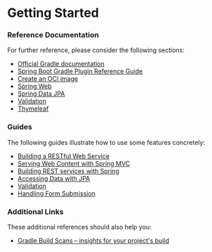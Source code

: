 # Getting Started

### Reference Documentation
For further reference, please consider the following sections:

* [Official Gradle documentation](https://docs.gradle.org)
* [Spring Boot Gradle Plugin Reference Guide](https://docs.spring.io/spring-boot/docs/2.6.10/gradle-plugin/reference/html/)
* [Create an OCI image](https://docs.spring.io/spring-boot/docs/2.6.10/gradle-plugin/reference/html/#build-image)
* [Spring Web](https://docs.spring.io/spring-boot/docs/2.6.10/reference/htmlsingle/#web)
* [Spring Data JPA](https://docs.spring.io/spring-boot/docs/2.6.10/reference/htmlsingle/#data.sql.jpa-and-spring-data)
* [Validation](https://docs.spring.io/spring-boot/docs/2.6.10/reference/htmlsingle/#io.validation)
* [Thymeleaf](https://docs.spring.io/spring-boot/docs/2.6.10/reference/htmlsingle/#web.servlet.spring-mvc.template-engines)

### Guides
The following guides illustrate how to use some features concretely:

* [Building a RESTful Web Service](https://spring.io/guides/gs/rest-service/)
* [Serving Web Content with Spring MVC](https://spring.io/guides/gs/serving-web-content/)
* [Building REST services with Spring](https://spring.io/guides/tutorials/rest/)
* [Accessing Data with JPA](https://spring.io/guides/gs/accessing-data-jpa/)
* [Validation](https://spring.io/guides/gs/validating-form-input/)
* [Handling Form Submission](https://spring.io/guides/gs/handling-form-submission/)

### Additional Links
These additional references should also help you:

* [Gradle Build Scans – insights for your project's build](https://scans.gradle.com#gradle)


